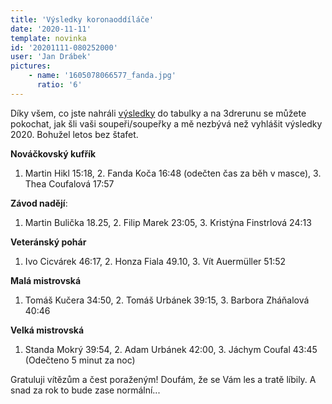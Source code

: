 ```yaml
---
title: 'Výsledky koronaoddíláče'
date: '2020-11-11'
template: novinka
id: '20201111-080252000'
user: 'Jan Drábek'
pictures:
    - name: '1605078066577_fanda.jpg'
      ratio: '6'
---
```

Díky všem, co jste nahráli [výsledky](https://docs.google.com/spreadsheets/d/1Koo_w29gd3vg2TdwjkFgSKiliYIx3zpMcWCijNoU1kM/edit?usp=sharing) do tabulky a na 3drerunu se můžete pokochat, jak šli vaši soupeři/soupeřky a mě nezbývá než vyhlášit výsledky 2020. Bohužel letos bez štafet.

**Nováčkovský kufřík**

1.  Martin Hikl 15:18, 2. Fanda Koča 16:48 (odečten čas za běh v masce), 3. Thea Coufalová 17:57

**Závod nadějí**:

1.  Martin Bulička 18.25, 2. Filip Marek 23:05, 3. Kristýna Finstrlová 24:13

**Veteránský pohár**

1.  Ivo Cicvárek 46:17, 2. Honza Fiala 49.10, 3. Vít Auermüller 51:52

**Malá mistrovská**

1.  Tomáš Kučera 34:50, 2. Tomáš Urbánek 39:15, 3. Barbora Zháňalová 40:46

**Velká mistrovská**

1.  Standa Mokrý 39:54, 2. Adam Urbánek 42:00, 3. Jáchym Coufal 43:45 (Odečteno 5 minut za noc)

Gratuluji vítězům a čest poraženým! Doufám, že se Vám les a tratě líbily. A snad za rok to bude zase normální...

